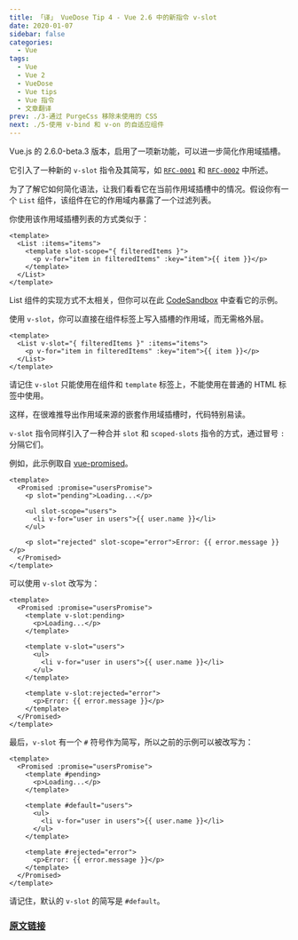 ```yaml
---
title: 「译」 VueDose Tip 4 - Vue 2.6 中的新指令 v-slot
date: 2020-01-07
sidebar: false
categories:
  - Vue
tags:
  - Vue
  - Vue 2
  - VueDose
  - Vue tips
  - Vue 指令
  - 文章翻译
prev: ./3-通过 PurgeCss 移除未使用的 CSS
next: ./5-使用 v-bind 和 v-on 的自适应组件
---
```


Vue.js 的 2.6.0-beta.3 版本，启用了一项新功能，可以进一步简化作用域插槽。

它引入了一种新的 `v-slot` 指令及其简写，如 [`RFC-0001`](https://github.com/vuejs/rfcs/blob/master/active-rfcs/0001-new-slot-syntax.md) 和 [`RFC-0002`](https://github.com/vuejs/rfcs/blob/master/active-rfcs/0002-slot-syntax-shorthand.md) 中所述。

为了了解它如何简化语法，让我们看看它在当前作用域插槽中的情况。假设你有一个 `List` 组件，该组件在它的作用域内暴露了一个过滤列表。

你使用该作用域插槽列表的方式类似于：

```vue
<template>
  <List :items="items">
    <template slot-scope="{ filteredItems }">
      <p v-for="item in filteredItems" :key="item">{{ item }}</p>
    </template>
  </List>
</template>
```

List 组件的实现方式不太相关，但你可以在此 [CodeSandbox](https://codesandbox.io/s/wwzx6zw47w) 中查看它的示例。

使用 `v-slot`，你可以直接在组件标签上写入插槽的作用域，而无需格外层。

```vue
<template>
  <List v-slot="{ filteredItems }" :items="items">
    <p v-for="item in filteredItems" :key="item">{{ item }}</p>
  </List>
</template>
```

请记住 `v-slot` 只能使用在组件和 `template` 标签上，不能使用在普通的 HTML 标签中使用。

这样，在很难推导出作用域来源的嵌套作用域插槽时，代码特别易读。

`v-slot` 指令同样引入了一种合并 `slot` 和 `scoped-slots` 指令的方式，通过冒号 `:` 分隔它们。

例如，此示例取自 [vue-promised](https://github.com/posva/vue-promised)。

```vue
<template>
  <Promised :promise="usersPromise">
    <p slot="pending">Loading...</p>

    <ul slot-scope="users">
      <li v-for="user in users">{{ user.name }}</li>
    </ul>

    <p slot="rejected" slot-scope="error">Error: {{ error.message }}</p>
  </Promised>
</template>
```

可以使用 `v-slot` 改写为：

```vue
<template>
  <Promised :promise="usersPromise">
    <template v-slot:pending>
      <p>Loading...</p>
    </template>

    <template v-slot="users">
      <ul>
        <li v-for="user in users">{{ user.name }}</li>
      </ul>
    </template>

    <template v-slot:rejected="error">
      <p>Error: {{ error.message }}</p>
    </template>
  </Promised>
</template>
```

最后，`v-slot` 有一个 `#` 符号作为简写，所以之前的示例可以被改写为：

```vue
<template>
  <Promised :promise="usersPromise">
    <template #pending>
      <p>Loading...</p>
    </template>

    <template #default="users">
      <ul>
        <li v-for="user in users">{{ user.name }}</li>
      </ul>
    </template>

    <template #rejected="error">
      <p>Error: {{ error.message }}</p>
    </template>
  </Promised>
</template>
```

请记住，默认的 `v-slot` 的简写是 `#default`。

### [原文链接](https://vuedose.tips/tips/remove-unused-css-with-purge-css)
